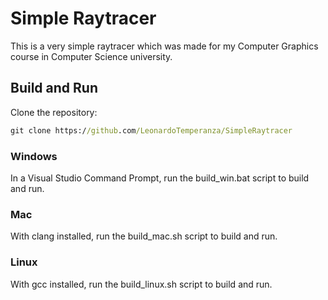 # Simple Raytracer

This is a very simple raytracer which was made for my Computer Graphics course in Computer Science university.

## Build and Run

Clone the repository:
```bat 
git clone https://github.com/LeonardoTemperanza/SimpleRaytracer
```

### Windows
In a Visual Studio Command Prompt, run the build_win.bat script to build and run.

### Mac
With clang installed, run the build_mac.sh script to build and run.

### Linux
With gcc installed, run the build_linux.sh script to build and run.
